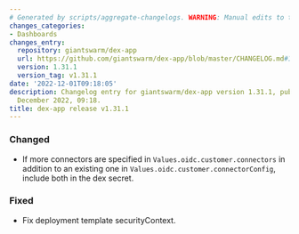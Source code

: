 ```yaml
---
# Generated by scripts/aggregate-changelogs. WARNING: Manual edits to this files will be overwritten.
changes_categories:
- Dashboards
changes_entry:
  repository: giantswarm/dex-app
  url: https://github.com/giantswarm/dex-app/blob/master/CHANGELOG.md#1311---2022-12-01
  version: 1.31.1
  version_tag: v1.31.1
date: '2022-12-01T09:18:05'
description: Changelog entry for giantswarm/dex-app version 1.31.1, published on 01
  December 2022, 09:18.
title: dex-app release v1.31.1
---
```


### Changed
- If more connectors are specified in `Values.oidc.customer.connectors` in addition to an existing one in `Values.oidc.customer.connectorConfig`, include both in the dex secret.
### Fixed
- Fix deployment template securityContext.
